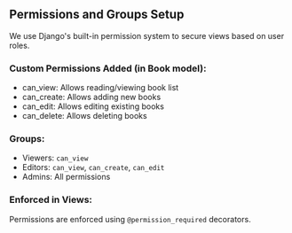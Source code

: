 ## Permissions and Groups Setup

We use Django's built-in permission system to secure views based on user roles.

### Custom Permissions Added (in Book model):
- can_view: Allows reading/viewing book list
- can_create: Allows adding new books
- can_edit: Allows editing existing books
- can_delete: Allows deleting books

### Groups:
- Viewers: `can_view`
- Editors: `can_view`, `can_create`, `can_edit`
- Admins: All permissions

### Enforced in Views:
Permissions are enforced using `@permission_required` decorators.
